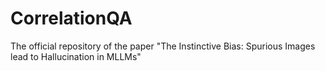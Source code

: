 # CorrelationQA
The official repository of the paper "The Instinctive Bias: Spurious Images lead to Hallucination in MLLMs"
